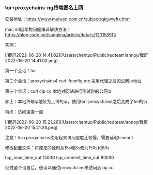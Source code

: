 ### tor+proxychains-ng终端匿名上网

安装地址：https://www.meiwen.com.cn/subject/qkgwwftx.html

mac m1因架构问题编译解决方法：https://blog.csdn.net/sanqima/article/details/123158915



实测：

![截屏2022-06-20 14.41.02](/Users/chentuo/Public/redteam/annoy/截屏2022-06-20 14.41.02.png)

第一个会话：tor

第二个会话：proxychains4 curl ifconfig.me 采用代理之后的公网ip地址

第三个会话：curl cip.cc 本地对网站进行测试时的公网ip



如上：本地终端ip地址为上海的ip，使用tor+proxychains之后变成了tor的ip

特点：访问速度一般





![截屏2022-06-20 15.21.26](/Users/chentuo/Public/redteam/annoy/截屏2022-06-20 15.21.26.png)

注意：tor+proxychains使用起来访问速度比较慢，需要延迟timeout

修改配置文件：将原来的延时从15s和8s改为150s和80s

tcp_read_time_out 15000
tcp_connect_time_out 80000

经过这个设置后，便可以通过proxychains来访问到cip.cc